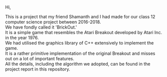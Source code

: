 Hi, 

This is a project that my friend Shamanth and I had made for our class 12 computer science project between 2016-2018. <br /> 
We have fondly called it 'BrickOut.' <br />
It is a simple game that resembles the Atari Breakout developed by Atari Inc. in the year 1976. <br /> 
We had utilised the graphics library of C++ extensively to implement the game. <br />
It is a rather primitive implementation of the original Breakout and misses out on a lot of important features. <br /> 
All the details, including the algorithm we adopted, can be found in the project report in this repository. <br />

   
